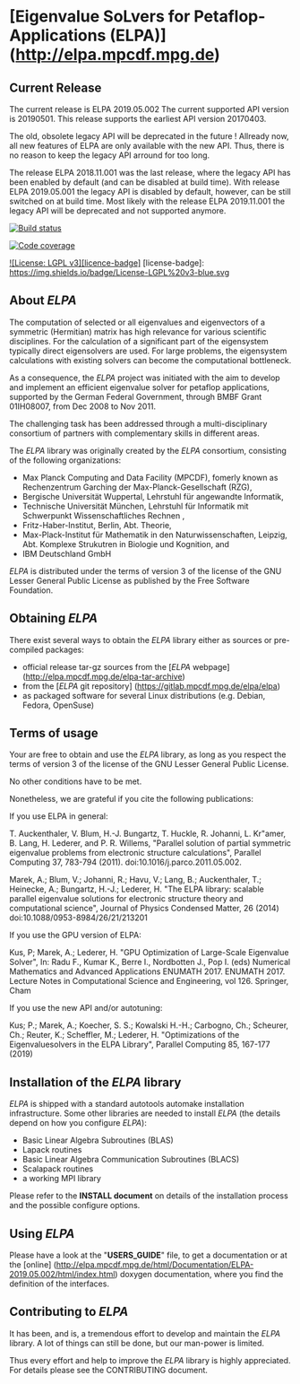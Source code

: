 # [Eigenvalue SoLvers for Petaflop-Applications (ELPA)] (http://elpa.mpcdf.mpg.de)

## Current Release ##

The current release is ELPA 2019.05.002 The current supported API version
is 20190501. This release supports the earliest API version 20170403.

The old, obsolete legacy API will be deprecated in the future !
Allready now, all new features of ELPA are only available with the new API. Thus, there
is no reason to keep the legacy API arround for too long.

The release ELPA 2018.11.001 was the last release, where the legacy API has been
enabled by default (and can be disabled at build time).
With release ELPA 2019.05.001 the legacy API is disabled by default, however,
can be still switched on at build time.
Most likely with the release ELPA 2019.11.001 the legacy API will be deprecated and
not supported anymore.

[![Build 
status](https://gitlab.mpcdf.mpg.de/elpa/elpa/badges/master/build.svg)](https://gitlab.mpcdf.mpg.de/elpa/elpa/commits/master)

[![Code 
coverage](https://gitlab.mpcdf.mpg.de/elpa/badges/master/coverage.svg)](http://elpa.pages.mpcdf.de/elpa/coverage_summary)

[![License: LGPL v3][licence-badge]](LICENSE)
[license-badge]: https://img.shields.io/badge/License-LGPL%20v3-blue.svg


## About *ELPA* ##

The computation of selected or all eigenvalues and eigenvectors of a symmetric
(Hermitian) matrix has high relevance for various scientific disciplines.
For the calculation of a significant part of the eigensystem typically direct
eigensolvers are used. For large problems, the eigensystem calculations with
existing solvers can become the computational bottleneck.

As a consequence, the *ELPA* project was initiated with the aim to develop and
implement an efficient eigenvalue solver for petaflop applications, supported
by the German Federal Government, through BMBF Grant 01IH08007, from
Dec 2008 to Nov 2011.

The challenging task has been addressed through a multi-disciplinary consortium
of partners with complementary skills in different areas.

The *ELPA* library was originally created by the *ELPA* consortium,
consisting of the following organizations:

- Max Planck Computing and Data Facility (MPCDF), fomerly known as
  Rechenzentrum Garching der Max-Planck-Gesellschaft (RZG),
- Bergische Universität Wuppertal, Lehrstuhl für angewandte
  Informatik,
- Technische Universität München, Lehrstuhl für Informatik mit
  Schwerpunkt Wissenschaftliches Rechnen ,
- Fritz-Haber-Institut, Berlin, Abt. Theorie,
- Max-Plack-Institut für Mathematik in den Naturwissenschaften,
  Leipzig, Abt. Komplexe Strukutren in Biologie und Kognition,
  and
- IBM Deutschland GmbH

*ELPA* is distributed under the terms of version 3 of the license of the
GNU Lesser General Public License as published by the Free Software Foundation.

## Obtaining *ELPA*

There exist several ways to obtain the *ELPA* library either as sources or pre-compiled packages:

- official release tar-gz sources from the [*ELPA* webpage] (http://elpa.mpcdf.mpg.de/elpa-tar-archive)
- from the [*ELPA* git repository] (https://gitlab.mpcdf.mpg.de/elpa/elpa)
- as packaged software for several Linux distributions (e.g. Debian, Fedora, OpenSuse)

## Terms of usage

Your are free to obtain and use the *ELPA* library, as long as you respect the terms
of version 3 of the license of the GNU Lesser General Public License.

No other conditions have to be met.

Nonetheless, we are grateful if you cite the following publications:

  If you use ELPA in general:

  T. Auckenthaler, V. Blum, H.-J. Bungartz, T. Huckle, R. Johanni,
  L. Kr\"amer, B. Lang, H. Lederer, and P. R. Willems,
  "Parallel solution of partial symmetric eigenvalue problems from
  electronic structure calculations",
  Parallel Computing 37, 783-794 (2011).
  doi:10.1016/j.parco.2011.05.002.

  Marek, A.; Blum, V.; Johanni, R.; Havu, V.; Lang, B.; Auckenthaler,
  T.; Heinecke, A.; Bungartz, H.-J.; Lederer, H.
  "The ELPA library: scalable parallel eigenvalue solutions for electronic
  structure theory and computational science",
  Journal of Physics Condensed Matter, 26 (2014)
  doi:10.1088/0953-8984/26/21/213201
  
  If you use the GPU version of ELPA:

  Kus, P; Marek, A.; Lederer, H.
  "GPU Optimization of Large-Scale Eigenvalue Solver",
  In: Radu F., Kumar K., Berre I., Nordbotten J., Pop I. (eds) 
  Numerical Mathematics and Advanced Applications ENUMATH 2017. ENUMATH 2017. 
  Lecture Notes in Computational Science and Engineering, vol 126. Springer, Cham
  
  If you use the new API and/or autotuning:
 
  Kus; P.; Marek, A.; Koecher, S. S.; Kowalski H.-H.; Carbogno, Ch.; Scheurer, Ch.; Reuter, K.; Scheffler, M.; Lederer, H.
  "Optimizations of the Eigenvaluesolvers in the ELPA Library",
  Parallel Computing 85, 167-177 (2019)
  

## Installation of the *ELPA* library

*ELPA* is shipped with a standard autotools automake installation infrastructure.
Some other libraries are needed to install *ELPA* (the details depend on how you
configure *ELPA*):

  - Basic Linear Algebra Subroutines (BLAS)
  - Lapack routines
  - Basic Linear Algebra Communication Subroutines (BLACS)
  - Scalapack routines
  - a working MPI library

Please refer to the **INSTALL document** on details of the installation process and
the possible configure options.

## Using *ELPA*

Please have a look at the "**USERS_GUIDE**" file, to get a documentation or at the [online]
(http://elpa.mpcdf.mpg.de/html/Documentation/ELPA-2019.05.002/html/index.html) doxygen
documentation, where you find the definition of the interfaces.

## Contributing to *ELPA*

It has been, and is, a tremendous effort to develop and maintain the
*ELPA* library. A lot of things can still be done, but our man-power is limited.

Thus every effort and help to improve the *ELPA* library is highly appreciated.
For details please see the CONTRIBUTING document.


